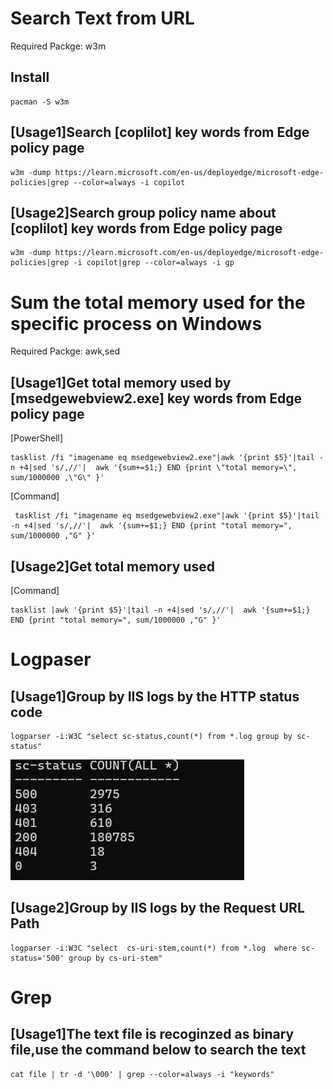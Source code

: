 # Search Text from URL
Required Packge: w3m
## Install
    pacman -S w3m

## [Usage1]Search [coplilot] key words from Edge policy page

    w3m -dump https://learn.microsoft.com/en-us/deployedge/microsoft-edge-policies|grep --color=always -i copilot
## [Usage2]Search group policy name about [coplilot] key words from Edge policy page
    w3m -dump https://learn.microsoft.com/en-us/deployedge/microsoft-edge-policies|grep -i copilot|grep --color=always -i gp

# Sum the total memory used for the specific process on Windows
Required Packge: awk,sed

## [Usage1]Get total memory used by [msedgewebview2.exe] key words from Edge policy page
[PowerShell]

    tasklist /fi "imagename eq msedgewebview2.exe"|awk '{print $5}'|tail -n +4|sed 's/,//'|  awk '{sum+=$1;} END {print \"total memory=\", sum/1000000 ,\"G\" }'

[Command]

     tasklist /fi "imagename eq msedgewebview2.exe"|awk '{print $5}'|tail -n +4|sed 's/,//'|  awk '{sum+=$1;} END {print "total memory=", sum/1000000 ,"G" }'

## [Usage2]Get total memory used 
[Command]

    tasklist |awk '{print $5}'|tail -n +4|sed 's/,//'|  awk '{sum+=$1;} END {print "total memory=", sum/1000000 ,"G" }'

# Logpaser

## [Usage1]Group by IIS logs by the HTTP status code
    logparser -i:W3C "select sc-status,count(*) from *.log group by sc-status"

![alt text](Images/image.png)

## [Usage2]Group by IIS logs by the Request URL Path
    logparser -i:W3C "select  cs-uri-stem,count(*) from *.log  where sc-status='500' group by cs-uri-stem"


# Grep

## [Usage1]The text file is recoginzed as binary file,use the command below to search the text
    cat file | tr -d '\000' | grep --color=always -i "keywords"
